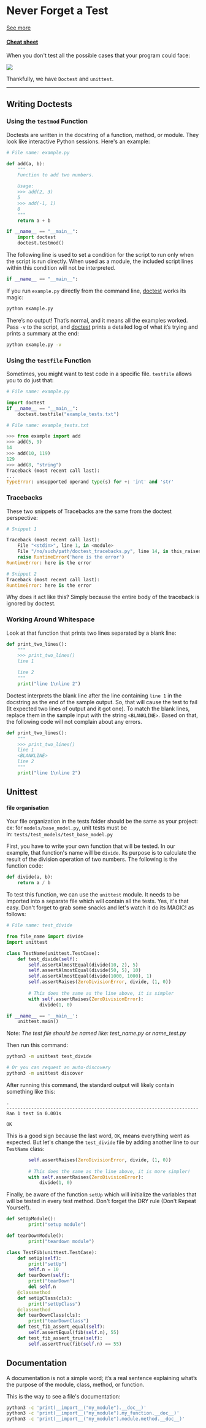 # Never Forget a Test

[See more](https://realpython.com/python-testing/)
#### [Cheat sheet](https://www.pythonsheets.com/notes/python-tests.html)

When you don't test all the possible cases that your program could face:

![](https://media.tenor.com/XRB_msTBnvcAAAAC/that-didnt-really-work-out-pretty-boy.gif)

Thankfully, we have `Doctest` and `unittest`.

---
## Writing Doctests

### Using the `testmod` Function

Doctests are written in the docstring of a function, method, or module. They look like interactive Python sessions. Here's an example:

```python
# File name: example.py

def add(a, b):
    """
    Function to add two numbers.

    Usage:
    >>> add(2, 3)
    5
    >>> add(-1, 1)
    0
    """
    return a + b

if __name__ == "__main__":
    import doctest
    doctest.testmod()
```

The following line is used to set a condition for the script to run only when the script is run directly. When used as a module, the included script lines within this condition will not be interpreted.

```python
if __name__ == "__main__":
```

If you run `example.py` directly from the command line, [doctest](https://docs.python.org/3.4/library/doctest.html#module-doctest "doctest: Test pieces of code within docstrings.") works its magic:

```bash
python example.py
```

There’s no output! That’s normal, and it means all the examples worked. Pass `-v` to the script, and [doctest](https://docs.python.org/3.4/library/doctest.html#module-doctest "doctest: Test pieces of code within docstrings.") prints a detailed log of what it’s trying and prints a summary at the end:

```bash
python example.py -v
```

### Using the `testfile` Function

Sometimes, you might want to test code in a specific file. `testfile` allows you to do just that:

```python
# File name: example.py

import doctest  
if __name__ == "__main__":
    doctest.testfile("example_tests.txt")
```

```python
# File name: example_tests.txt

>>> from example import add
>>> add(5, 9)
14
>>> add(10, 119)
129
>>> add(8, "string")
Traceback (most recent call last):
...
TypeError: unsupported operand type(s) for +: 'int' and 'str'
```

### Tracebacks

These two snippets of Tracebacks are the same from the doctest perspective:

```python
# Snippet 1

Traceback (most recent call last):
    File "<stdin>", line 1, in <module>
    File "/no/such/path/doctest_tracebacks.py", line 14, in this_raises
    raise RuntimeError('here is the error')
RuntimeError: here is the error

# Snippet 2
Traceback (most recent call last):
RuntimeError: here is the error
```

Why does it act like this? 
Simply because the entire body of the traceback is ignored by doctest.

### Working Around Whitespace

Look at that function that prints two lines separated by a blank line:

```python
def print_two_lines():
    """
    >>> print_two_lines()
    line 1

    line 2
    """
    print("line 1\nline 2")
```

Doctest interprets the blank line after the line containing `line 1` in the docstring as the end of the sample output. So, that will cause the test to fail (It expected two lines of output and it got one). To match the blank lines, replace them in the sample input with the string `<BLANKLINE>`. Based on that, the following code will not complain about any errors.

```python
def print_two_lines():
    """
    >>> print_two_lines()
    line 1
    <BLANKLINE>
    line 2
    """
    print("line 1\nline 2")
```

## Unittest

#### file organisation

Your file organization in the tests folder should be the same as your project: ex: for `models/base_model.py`, unit tests must be in: `tests/test_models/test_base_model.py`

First, you have to write your own function that will be tested. In our example, that function's name will be `divide`. Its purpose is to calculate the result of the division operation of two numbers. The following is the function code:

```python
def divide(a, b):
    return a / b
```

To test this function, we can use the `unittest` module. It needs to be imported into a separate file which will contain all the tests. Yes, it's that easy. Don't forget to grab some snacks and let's watch it do its MAGIC! as follows:

```python
# File name: test_divide 

from file_name import divide
import unittest

class TestName(unittest.TestCase):
    def test_divide(self):
        self.assertAlmostEqual(divide(10, 2), 5)
        self.assertAlmostEqual(divide(50, 5), 10)
        self.assertAlmostEqual(divide(1000, 1000), 1)
        self.assertRaises(ZeroDivisionError, divide, (1, 0))
        
        # This does the same as the line above, it is simpler
        with self.assertRaises(ZeroDivisionError):
            divide(1, 0)

if __name__ == '__main__':
    unittest.main()
```

Note: _The test file should be named like: test_name.py or name_test.py_

Then run this command:

```bash
python3 -m unittest test_divide

# Or you can request an auto-discovery
python3 -m unittest discover
```

After running this command, the standard output will likely contain something like this:

```
.
----------------------------------------------------------------------
Ran 1 test in 0.001s

OK
```

This is a good sign because the last word, `OK`, means everything went as expected. But let's change the `test_divide` file by adding another line to our `TestName` class:

```python
        self.assertRaises(ZeroDivisionError, divide, (1, 0))
        
        # This does the same as the line above, it is more simpler!
        with self.assertRaises(ZeroDivisionError):
            divide(1, 0)
```

Finally, be aware of the function `setUp` which will initialize the variables that will be tested in every test method. Don't forget the DRY rule (Don't Repeat Yourself).

```python
def setUpModule():
        print("setup module")

def tearDownModule():
        print("teardown module")

class TestFib(unittest.TestCase):
    def setUp(self):
        print("setUp")
        self.n = 10
    def tearDown(self):
        print("tearDown")
        del self.n
    @classmethod
    def setUpClass(cls):
        print("setUpClass")
    @classmethod
    def tearDownClass(cls):
        print("tearDownClass")
    def test_fib_assert_equal(self):
        self.assertEqual(fib(self.n), 55)
    def test_fib_assert_true(self):
        self.assertTrue(fib(self.n) == 55)
```
## Documentation

A documentation is not a simple word; it’s a real sentence explaining what’s the purpose of the module, class, method, or function.

This is the way to see a file's documentation:

```sh
python3 -c 'print(__import__("my_module").__doc__)'
python3 -c 'print(__import__("my_module").my_function.__doc__)'
python3 -c 'print(__import__("my_module").module.method.__doc__)'
```

